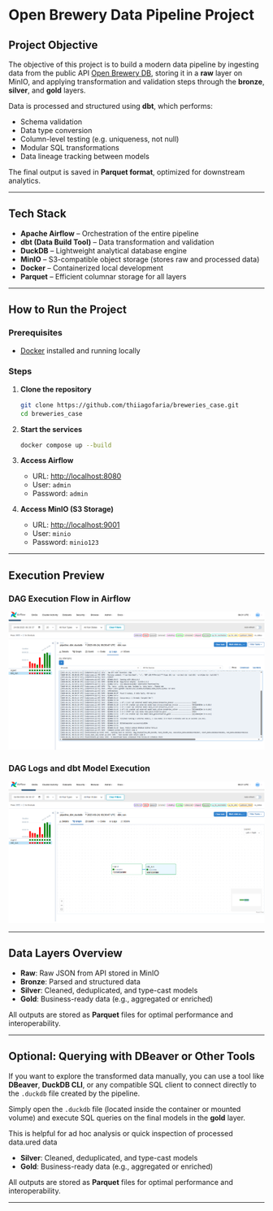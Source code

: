 # Open Brewery Data Pipeline Project

## Project Objective

The objective of this project is to build a modern data pipeline by ingesting data from the public API [Open Brewery DB](https://www.openbrewerydb.org/), storing it in a **raw** layer on MinIO, and applying transformation and validation steps through the **bronze**, **silver**, and **gold** layers.

Data is processed and structured using **dbt**, which performs:

- Schema validation  
- Data type conversion  
- Column-level testing (e.g. uniqueness, not null)  
- Modular SQL transformations  
- Data lineage tracking between models  

The final output is saved in **Parquet format**, optimized for downstream analytics.

---

## Tech Stack

- **Apache Airflow** – Orchestration of the entire pipeline  
- **dbt (Data Build Tool)** – Data transformation and validation  
- **DuckDB** – Lightweight analytical database engine  
- **MinIO** – S3-compatible object storage (stores raw and processed data)  
- **Docker** – Containerized local development  
- **Parquet** – Efficient columnar storage for all layers  

---

## How to Run the Project

### Prerequisites
- [Docker](https://www.docker.com/) installed and running locally

### Steps

1. **Clone the repository**  
   ```bash
   git clone https://github.com/thiiagofaria/breweries_case.git
   cd breweries_case
   ```

2. **Start the services**  
   ```bash
   docker compose up --build
   ```

3. **Access Airflow**
   - URL: [http://localhost:8080](http://localhost:8080)  
   - User: `admin`  
   - Password: `admin`

4. **Access MinIO (S3 Storage)**
   - URL: [http://localhost:9001](http://localhost:9001)  
   - User: `minio`  
   - Password: `minio123`

---

## Execution Preview

### DAG Execution Flow in Airflow
![Airflow DAG graph](./images/airflow_graph.png)

### DAG Logs and dbt Model Execution
![Airflow Logs](./images/airflow_logs.png)

---

## Data Layers Overview

- **Raw**: Raw JSON from API stored in MinIO  
- **Bronze**: Parsed and structured data  
- **Silver**: Cleaned, deduplicated, and type-cast models  
- **Gold**: Business-ready data (e.g., aggregated or enriched)

All outputs are stored as **Parquet** files for optimal performance and interoperability.

---

## Optional: Querying with DBeaver or Other Tools

If you want to explore the transformed data manually, you can use a tool like **DBeaver**, **DuckDB CLI**, or any compatible SQL client to connect directly to the `.duckdb` file created by the pipeline.

Simply open the `.duckdb` file (located inside the container or mounted volume) and execute SQL queries on the final models in the **gold** layer.

This is helpful for ad hoc analysis or quick inspection of processed data.ured data  
- **Silver**: Cleaned, deduplicated, and type-cast models  
- **Gold**: Business-ready data (e.g., aggregated or enriched)

All outputs are stored as **Parquet** files for optimal performance and interoperability.

---